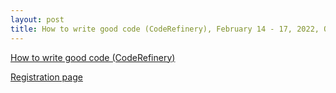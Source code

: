 ```yaml
---
layout: post
title: How to write good code (CodeRefinery), February 14 - 17, 2022, Online
---
```

[How to write good code (CodeRefinery)](https://esciencecenter-digital-skills.github.io/2022-02-14-ds-cr/)

[Registration page](https://www.eventbrite.co.uk/e/how-to-write-good-code-coderefinery-tickets-254400086507)
